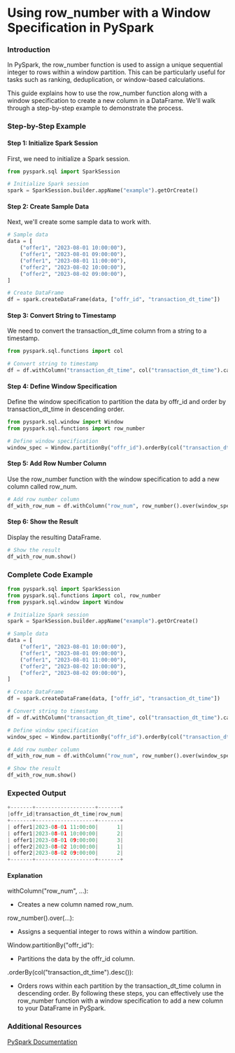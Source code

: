 # Using row_number with a Window Specification in PySpark

### Introduction


In PySpark, the row_number function is used to assign a unique sequential integer to rows within a window partition. This can be particularly useful for tasks such as ranking, deduplication, or window-based calculations.

This guide explains how to use the row_number function along with a window specification to create a new column in a DataFrame. We'll walk through a step-by-step example to demonstrate the process.


### Step-by-Step Example

#### Step 1: Initialize Spark Session

First, we need to initialize a Spark session.

```python
from pyspark.sql import SparkSession

# Initialize Spark session
spark = SparkSession.builder.appName("example").getOrCreate()

```
#### Step 2: Create Sample Data

Next, we'll create some sample data to work with.

```python
# Sample data
data = [
    ("offer1", "2023-08-01 10:00:00"),
    ("offer1", "2023-08-01 09:00:00"),
    ("offer1", "2023-08-01 11:00:00"),
    ("offer2", "2023-08-02 10:00:00"),
    ("offer2", "2023-08-02 09:00:00"),
]

# Create DataFrame
df = spark.createDataFrame(data, ["offr_id", "transaction_dt_time"])
```

#### Step 3: Convert String to Timestamp

We need to convert the transaction_dt_time column from a string to a timestamp.

```python
from pyspark.sql.functions import col

# Convert string to timestamp
df = df.withColumn("transaction_dt_time", col("transaction_dt_time").cast("timestamp"))
```

#### Step 4: Define Window Specification

Define the window specification to partition the data by offr_id and order by transaction_dt_time in descending order.

```python
from pyspark.sql.window import Window
from pyspark.sql.functions import row_number

# Define window specification
window_spec = Window.partitionBy("offr_id").orderBy(col("transaction_dt_time").desc())
```

#### Step 5: Add Row Number Column

Use the row_number function with the window specification to add a new column called row_num.

```python
# Add row number column
df_with_row_num = df.withColumn("row_num", row_number().over(window_spec))
```

#### Step 6: Show the Result

Display the resulting DataFrame.

```python
# Show the result
df_with_row_num.show()
```

### Complete Code Example

```python
from pyspark.sql import SparkSession
from pyspark.sql.functions import col, row_number
from pyspark.sql.window import Window

# Initialize Spark session
spark = SparkSession.builder.appName("example").getOrCreate()

# Sample data
data = [
    ("offer1", "2023-08-01 10:00:00"),
    ("offer1", "2023-08-01 09:00:00"),
    ("offer1", "2023-08-01 11:00:00"),
    ("offer2", "2023-08-02 10:00:00"),
    ("offer2", "2023-08-02 09:00:00"),
]

# Create DataFrame
df = spark.createDataFrame(data, ["offr_id", "transaction_dt_time"])

# Convert string to timestamp
df = df.withColumn("transaction_dt_time", col("transaction_dt_time").cast("timestamp"))

# Define window specification
window_spec = Window.partitionBy("offr_id").orderBy(col("transaction_dt_time").desc())

# Add row number column
df_with_row_num = df.withColumn("row_num", row_number().over(window_spec))

# Show the result
df_with_row_num.show()
```

### Expected Output

```python
+-------+-------------------+-------+
|offr_id|transaction_dt_time|row_num|
+-------+-------------------+-------+
| offer1|2023-08-01 11:00:00|      1|
| offer1|2023-08-01 10:00:00|      2|
| offer1|2023-08-01 09:00:00|      3|
| offer2|2023-08-02 10:00:00|      1|
| offer2|2023-08-02 09:00:00|      2|
+-------+-------------------+-------+
```

#### Explanation


withColumn("row_num", ...):

- Creates a new column named row_num.


row_number().over(...):

- Assigns a sequential integer to rows within a window partition.


Window.partitionBy("offr_id"):

- Partitions the data by the offr_id column.

.orderBy(col("transaction_dt_time").desc()):

- Orders rows within each partition by the transaction_dt_time column in descending order. By following these steps, you can effectively use the row_number function with a window specification to add a new column to your DataFrame in PySpark.

### Additional Resources
[PySpark Documentation](https://spark.apache.org/docs/latest/api/python/)
